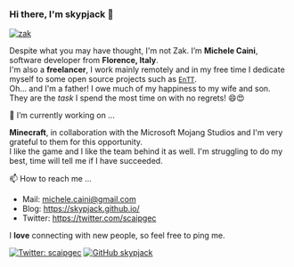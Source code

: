 ### Hi there, I'm skypjack 👋

[![zak](https://user-images.githubusercontent.com/1812216/101640887-5e9ba800-3a31-11eb-8b2f-861f2920301e.gif)](https://github.com/skypjack)

Despite what you may have thought, I'm not Zak. I’m **Michele Caini**, software developer from **Florence, Italy**.<br/>
I'm also a **freelancer**, I work mainly remotely and in my free time I dedicate myself to some open source projects such as [`EnTT`](https://github.com/skypjack/entt).<br/>
Oh... and I'm a father! I owe much of my happiness to my wife and son. They are the _task_ I spend the most time on with no regrets! :smile::heart_eyes:

🔭 I’m currently working on ...

**Minecraft**, in collaboration with the Microsoft Mojang Studios and I'm very grateful to them for this opportunity.<br/>
I like the game and I like the team behind it as well. I'm struggling to do my best, time will tell me if I have succeeded.

📫 How to reach me ...

* Mail: michele.caini@gmail.com
* Blog: https://skypjack.github.io/
* Twitter: https://twitter.com/scaipgec
  
I **love** connecting with new people, so feel free to ping me.

[![Twitter: scaipgec](https://img.shields.io/twitter/follow/scaipgec?style=social)](https://twitter.com/scaipgec)
[![GitHub skypjack](https://img.shields.io/github/followers/skypjack?label=follow&style=social)](https://github.com/skypjack)
